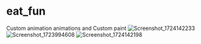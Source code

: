 # eat_fun

Custom animation animations and Custom paint
![Screenshot_1724142233](https://github.com/user-attachments/assets/5c7b4fb2-1c7b-43b7-a28c-e7bf69ce016f)
![Screenshot_1723994608](https://github.com/user-attachments/assets/c5d3ca7c-7640-41f1-85e6-24f4c0651902)
![Screenshot_1724142198](https://github.com/user-attachments/assets/162fa000-0ed4-4f01-9956-05f5fe1a0f1c)
